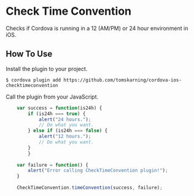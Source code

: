 # Check Time Convention
Checks if Cordova is running in a 12 (AM/PM) or 24 hour environment in iOS.

## How To Use
Install the plugin to your project.

    $ cordova plugin add https://github.com/tomskarning/cordova-ios-checktimeconvention

Call the plugin from your JavaScript.

```js
	var success = function(is24h) {
		if (is24h === true) {
			alert("24 hours.");
			// Do what you want.
		} else if (is24h === false) {
			alert("12 hours.");
			// Do what you want.
		}
    	}
    	
	var failure = function() {
		alert("Error calling CheckTimeConvention plugin!");
	}
	
	CheckTimeConvention.timeConvention(success, failure);
```
